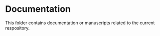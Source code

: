 # Documentation

This folder contains documentation or manuscripts related to the current respository.
